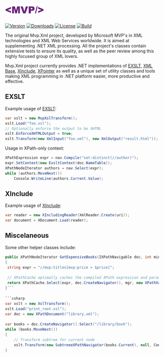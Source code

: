 ![Icon](assets/img/logo.png)
============

[![Version](https://img.shields.io/nuget/vpre/Mvp.Xml.svg?color=royalblue)](https://www.nuget.org/packages/Mvp.Xml)
[![Downloads](https://img.shields.io/nuget/dt/Mvp.Xml.svg?color=green)](https://www.nuget.org/packages/Mvp.Xml)
[![License](https://img.shields.io/github/license/devlooped/Mvp.Xml.svg?color=blue)](https://github.com//devlooped/Mvp.Xml/blob/main/license.txt)
[![Build](https://github.com/devlooped/Mvp.Xml/workflows/build/badge.svg?branch=main)](https://github.com/devlooped/Mvp.Xml/actions)

<!-- #content -->
The original Mvp.Xml project, developed by Microsoft MVP's in XML technologies and XML Web Services worldwide. 
It is aimed at supplementing .NET XML processing. All the project's classes contain extensive tests to ensure 
its quality, as well as the peer review among this highly focused group of XML lovers.

Mvp.Xml project currently provides .NET implementations of [EXSLT](http://www.exslt.org/), [XML Base](http://www.w3.org/TR/xmlbase/), 
[XInclude](http://www.w3.org/TR/xinclude/), [XPointer](http://www.w3.org/TR/xptr-framework/) as well as a unique set of utility classes 
and tools making XML programming in .NET platform easier, more productive and effective.

## EXSLT

Example usage of [EXSLT](http://www.exslt.org/):

```csharp
var xslt = new MvpXslTransform();
xslt.Load("foo.xsl");
// Optionally enforce the output to be XHTML
xslt.EnforceXHTMLOutput = true;
xslt.Transform(new XmlInput("foo.xml"), new XmlOutput("result.html"));
```

Usage in XPath-only context:

```csharp
XPathExpression expr = nav.Compile("set:distinct(//author)");
expr.SetContext(new ExsltContext(doc.NameTable));
XPathNodeIterator authors = nav.Select(expr);
while (authors.MoveNext())
    Console.WriteLine(authors.Current.Value);
```

## XInclude

Example usage of [XInclude](http://www.w3.org/TR/xinclude/):

```csharp
var reader = new XIncludingReader(XmlReader.Create(uri));
var document = XDocument.Load(reader);
```

## Miscelaneous

Some other helper classes include:

```csharp
public XPathNodeIterator GetExpensiveBooks(IXPathNavigable doc, int minPrice)
{
 string expr = "//mvp:titles[mvp:price > $price]";
 
 // XPathCache optimally caches the compiled XPath expression and parameterizes it
 return XPathCache.Select(expr, doc.CreateNavigator(), mgr, new XPathVariable("price", minPrice));
}```

```csharp
var xslt = new XslTransform();
xslt.Load("print_root.xsl");
var doc = new XPathDocument("library.xml");
 
var books = doc.CreateNavigator().Select("/library/book");
while (books.MoveNext())
{
    // Transform subtree for current node
    xslt.Transform(new SubtreeeXPathNavigator(books.Current), null, Console.Out, null);
}
```

<!-- include https://github.com/devlooped/sponsors/raw/main/footer.md -->